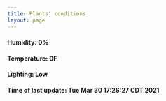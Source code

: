 ```yaml
---
title: Plants' conditions
layout: page
---
```



#### Humidity: 0%
#### Temperature: 0F
#### Lighting: Low
#### Time of last update: Tue Mar 30 17:26:27 CDT 2021
